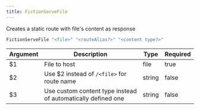 ```yaml
---
title: FictionServeFile
---
```

Creates a static route with file's content as response

```sh
FictionServeFile "<file>" "<routeAlias?>" "<content type?>"
```

| Argument | Description | Type | Required |
| --- | --- | --- | --- |
| $1 | File to host | file | true |
| $2 | Use $2 instead of `/<file>` for route name | string | false |
| $3 | Use custom content type instead of automatically defined one | string | false |